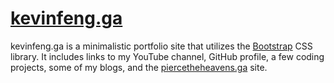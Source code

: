 # [kevinfeng.ga](https://kevinfeng.ga/)
kevinfeng.ga is a minimalistic portfolio site that utilizes the [Bootstrap](https://getbootstrap.com/docs/3.4/css/) CSS library. It includes links to my YouTube channel,
GitHub profile, a few coding projects, some of my blogs, and the [piercetheheavens.ga](https://piercetheheavens.ga/) site.
